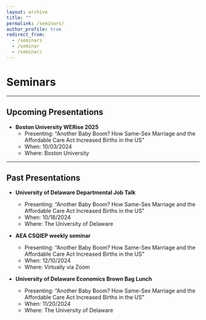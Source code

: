 ```yaml
---
layout: archive
title: ""
permalink: /seminars/
author_profile: true
redirect_from:
  - /seminars
  - /seminar
  - /seminar/
---
```


Seminars
======

<hr>

## Upcoming Presentations

* **Boston University WERise 2025**
  * Presenting: “Another Baby Boom? How Same-Sex Marriage and the Affordable Care Act Increased Births in the US”
  * When: 10/03/2024
  * Where: Boston University



<hr>

## Past Presentations 

 
* **University of Delaware Departmental Job Talk**
  * Presenting: “Another Baby Boom? How Same-Sex Marriage and the Affordable Care Act Increased Births in the US”
  * When: 10/18/2024
  * Where: The University of Delaware

* **AEA CSQIEP weekly seminar**
  * Presenting: “Another Baby Boom? How Same-Sex Marriage and the Affordable Care Act Increased Births in the US”
  * When: 12/10/2024
  * Where: Virtually via Zoom
 
* **University of Delaware Economics Brown Bag Lunch**
  * Presenting: “Another Baby Boom? How Same-Sex Marriage and the Affordable Care Act Increased Births in the US”
  * When: 11/20/2024
  * Where: The University of Delaware

